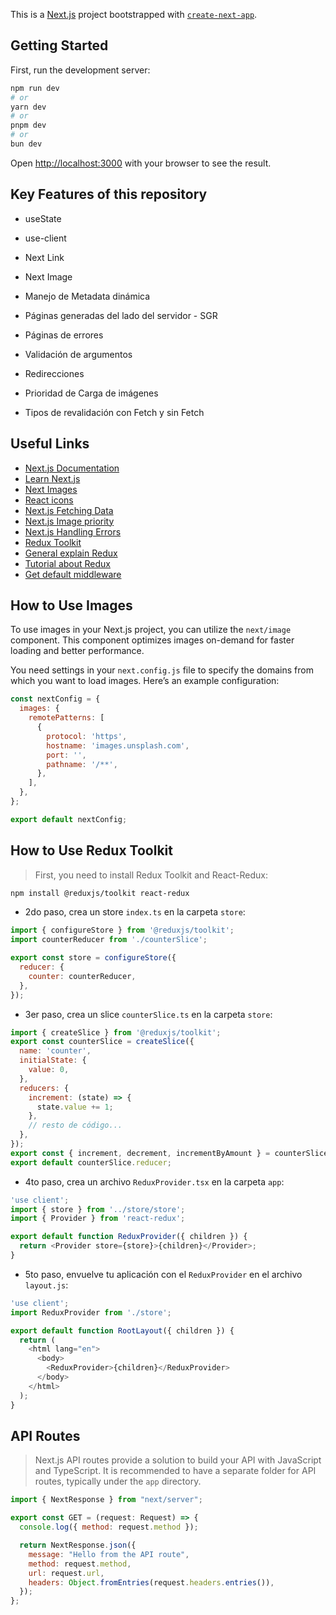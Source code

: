 This is a [Next.js](https://nextjs.org) project bootstrapped with [`create-next-app`](https://nextjs.org/docs/app/api-reference/cli/create-next-app).

## Getting Started

First, run the development server:

```bash
npm run dev
# or
yarn dev
# or
pnpm dev
# or
bun dev
```

Open [http://localhost:3000](http://localhost:3000) with your browser to see the result.

## Key Features of this repository

- useState

- use-client

- Next Link

- Next Image

- Manejo de Metadata dinámica

- Páginas generadas del lado del servidor - SGR

- Páginas de errores

- Validación de argumentos

- Redirecciones

- Prioridad de Carga de imágenes

- Tipos de revalidación con Fetch y sin Fetch

## Useful Links

- [Next.js Documentation](https://nextjs.org/docs)
- [Learn Next.js](https://nextjs.org/learn)
- [Next Images](https://nextjs.org/docs/app/api-reference/components/image)
- [React icons](https://react-icons.github.io/react-icons/)
- [Next.js Fetching Data](https://nextjs.org/docs/app/getting-started/fetching-data)
- [Next.js Image priority](https://nextjs.org/docs/app/api-reference/components/image#priority)
- [Next.js Handling Errors](https://nextjs.org/docs/app/getting-started/error-handling)
- [Redux Toolkit](https://redux-toolkit.js.org/introduction/getting-started)
- [General explain Redux](https://www.youtube.com/watch?v=uBJQTmsGI7Y)
- [Tutorial about Redux](https://www.youtube.com/watch?v=dDZvNZ9kyvg&list=PLCKuOXG0bPi3AWYFJewb-UhN7Y2VjooJL&index=5)
- [Get default middleware](https://redux-toolkit.js.org/api/getDefaultMiddleware)

## How to Use Images

To use images in your Next.js project, you can utilize the `next/image` component. This component optimizes images on-demand for faster loading and better performance.

You need settings in your `next.config.js` file to specify the domains from which you want to load images. Here’s an example configuration:

```javascript
const nextConfig = {
  images: {
    remotePatterns: [
      {
        protocol: 'https',
        hostname: 'images.unsplash.com',
        port: '',
        pathname: '/**',
      },
    ],
  },
};

export default nextConfig;
```

## How to Use Redux Toolkit

> First, you need to install Redux Toolkit and React-Redux:

```bash
npm install @reduxjs/toolkit react-redux
```

- 2do paso, crea un store `index.ts` en la carpeta `store`:

```javascript
import { configureStore } from '@reduxjs/toolkit';
import counterReducer from './counterSlice';

export const store = configureStore({
  reducer: {
    counter: counterReducer,
  },
});
```

- 3er paso, crea un slice `counterSlice.ts` en la carpeta `store`:

```javascript
import { createSlice } from '@reduxjs/toolkit';
export const counterSlice = createSlice({
  name: 'counter',
  initialState: {
    value: 0,
  },
  reducers: {
    increment: (state) => {
      state.value += 1;
    },
    // resto de código...
  },
});
export const { increment, decrement, incrementByAmount } = counterSlice.actions;
export default counterSlice.reducer;
```

- 4to paso, crea un archivo `ReduxProvider.tsx` en la carpeta `app`:

```javascript
'use client';
import { store } from '../store/store';
import { Provider } from 'react-redux';

export default function ReduxProvider({ children }) {
  return <Provider store={store}>{children}</Provider>;
}
```

- 5to paso, envuelve tu aplicación con el `ReduxProvider` en el archivo `layout.js`:

```javascript
'use client';
import ReduxProvider from './store';

export default function RootLayout({ children }) {
  return (
    <html lang="en">
      <body>
        <ReduxProvider>{children}</ReduxProvider>
      </body>
    </html>
  );
}
```

## API Routes

> Next.js API routes provide a solution to build your API with JavaScript and TypeScript. It is recommended to have a separate folder for API routes, typically under the `app` directory.

```javascript
import { NextResponse } from "next/server";

export const GET = (request: Request) => {
  console.log({ method: request.method });

  return NextResponse.json({
    message: "Hello from the API route",
    method: request.method,
    url: request.url,
    headers: Object.fromEntries(request.headers.entries()),
  });
};
